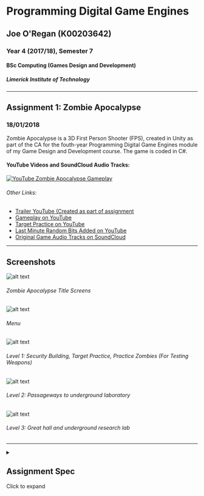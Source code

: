 ﻿# Programming Digital Game Engines

## Joe O'Regan (K00203642)

### Year 4 (2017/18), Semester 7

#### BSc Computing (Games Design and Development)

##### Limerick Institute of Technology

---

## Assignment 1: Zombie Apocalypse

### 18/01/2018

Zombie Apocalypse is a 3D First Person Shooter (FPS), created in Unity as part of the CA for the fouth-year Programming Digital Game Engines module of my Game Design and Development course. The game is coded in C#.

#### YouTube Videos and SoundCloud Audio Tracks:

[![YouTube Zombie Apocalypse Gameplay](https://raw.githubusercontent.com/joeaoregan/Yr4_Digital_Game_Engines_CA/master/Screenshots/YouTube.jpg)](https://youtu.be/V1eb564VPUw)

###### Other Links:

- [Trailer YouTube (Created as part of assignment](https://youtu.be/bVB-Gp3zN5s "Zombie Apocalypse Trailer on YouTube")
- [Gameplay on YouTube](https://youtu.be/V1eb564VPUw "Zombie Apocalypse Gameplay on YouTube")
- [Target Practice on YouTube](https://youtu.be/Zo_g516evQE "Zombie Apocalypse Target Practice on YouTube")
- [Last Minute Random Bits Added on YouTube](https://youtu.be/IDp3Z8KcD6o "Zombie Apocalypse Last Minute Random Bits Added on YouTube")
- [Original Game Audio Tracks on SoundCloud](https://soundcloud.com/joeoregan/sets/zombie-apocalypse "Original Game Audio Tracks on SoundCloud")

---

## Screenshots

![alt text](https://raw.githubusercontent.com/joeaoregan/Yr4_Digital_Game_Engines_CA/master/Screenshots/ZombieApocaplypseTitle.png "Title Screens")

###### Zombie Apocalypse Title Screens

![alt text](https://raw.githubusercontent.com/joeaoregan/Yr4_Digital_Game_Engines_CA/master/Screenshots/Menu.png "Game Menu")

###### Menu

![alt text](https://raw.githubusercontent.com/joeaoregan/Yr4_Digital_Game_Engines_CA/master/Screenshots/GamePlay1.jpg "Level 1: Screenshots")

###### Level 1: Security Building, Target Practice, Practice Zombies (For Testing Weapons)

![alt text](https://raw.githubusercontent.com/joeaoregan/Yr4_Digital_Game_Engines_CA/master/Screenshots/GamePlay2.jpg "Level 2: Screenshots")

###### Level 2: Passageways to underground laboratory

![alt text](https://raw.githubusercontent.com/joeaoregan/Yr4_Digital_Game_Engines_CA/master/Screenshots/GamePlay3.jpg "Level 3: Screenshots")

###### Level 3: Great hall and underground research lab

---

<details closed>
<summary>
<h2>Assignment Spec</h2>
<p>Click to expand</p>
</summary>

You are required to create a 3D game using Unity 2017.1.x based on the theme Shoot ‘em up

Requirements for the game are as follows

1. The game must have a minimum of 1 level and a maximum of 3 levels
2. Each level must last at least 1 minute
3. The levels should progress in difficulty i.e. 1st level easy, 2nd level medium, 3rd level more difficult
4. Each submission must include a Design Document
5. A submission of 1 level will be weighted at 0.6 a submission of 2 levels will be weighted at 0.75 a submission of 3 level will be weighted at 1.0
6. You may be required to demo the game to your lecturer
7. The project and asset file as well as the binary release must be burned to a DVD. The lecturer will copy the DVD to his C drive and load it in to Unity to examine the project and play the game. Include a README.txt with the DVD which explains how to open and play the game in Unity
8. The Design Document template is available on Moodle in the 4th year project resources section. In the Misc section describe your Unity implementation and the approach you took.
9. Provide a 30 seconds to 1 minute video trailer showing actual game footage for your game.

</details>
